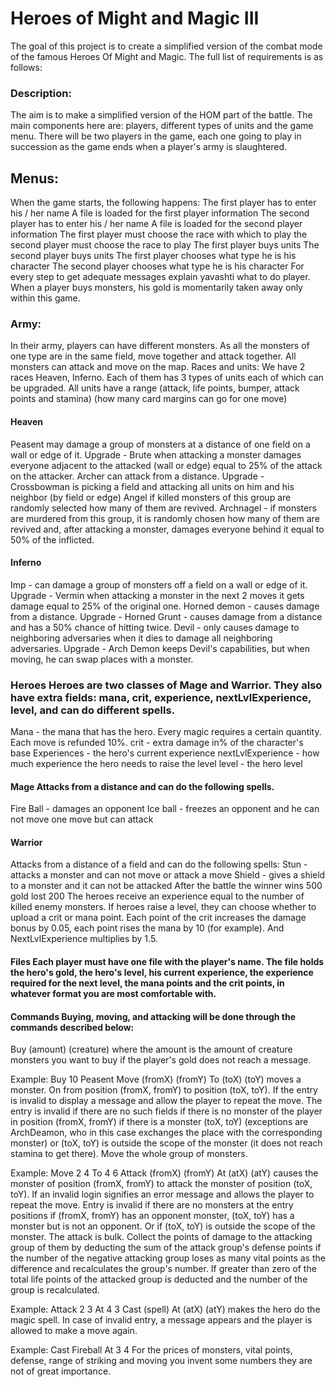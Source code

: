 # Heroes of Might and Magic III
The goal of this project is to create a simplified version of the combat mode of the famous Heroes Of Might and Magic. The full list of requirements is as follows:

### Description:

The aim is to make a simplified version of the HOM part of the battle. The main components here are: players, different types of units and the game menu. There will be two players in the game, each one going to play in succession as the game ends when a player's army is slaughtered.

## Menus:

When the game starts, the following happens: The first player has to enter his / her name A file is loaded for the first player information The second player has to enter his / her name A file is loaded for the second player information The first player must choose the race with which to play the second player must choose the race to play The first player buys units The second player buys units The first player chooses what type he is his character The second player chooses what type he is his character For every step to get adequate messages explain yavashti what to do player. When a player buys monsters, his gold is momentarily taken away only within this game.

### Army:

In their army, players can have different monsters. As all the monsters of one type are in the same field, move together and attack together. All monsters can attack and move on the map. Races and units: We have 2 races Heaven, Inferno. Each of them has 3 types of units each of which can be upgraded. All units have a range (attack, life points, bumper, attack points and stamina) (how many card margins can go for one move)

#### Heaven

Peasent may damage a group of monsters at a distance of one field on a wall or edge of it. Upgrade - Brute when attacking a monster damages everyone adjacent to the attacked (wall or edge) equal to 25% of the attack on the attacker. Archer can attack from a distance. Upgrade - Crossbowman is picking a field and attacking all units on him and his neighbor (by field or edge) Angel if killed monsters of this group are randomly selected how many of them are revived. Archnagel - if monsters are murdered from this group, it is randomly chosen how many of them are revived and, after attacking a monster, damages everyone behind it equal to 50% of the inflicted.

#### Inferno

Imp - can damage a group of monsters off a field on a wall or edge of it. Upgrade - Vermin when attacking a monster in the next 2 moves it gets damage equal to 25% of the original one. Horned demon - causes damage from a distance. Upgrade - Horned Grunt - causes damage from a distance and has a 50% chance of hitting twice. Devil - only causes damage to neighboring adversaries when it dies to damage all neighboring adversaries. Upgrade - Arch Demon keeps Devil's capabilities, but when moving, he can swap places with a monster.

### Heroes Heroes are two classes of Mage and Warrior. They also have extra fields: mana, crit, experience, nextLvlExperience, level, and can do different spells.

Mana - the mana that has the hero. Every magic requires a certain quantity. Each move is refunded 10%. crit - extra damage in% of the character's base Experiences - the hero's current experience nextLvlExperience - how much experience the hero needs to raise the level level - the hero level

#### Mage Attacks from a distance and can do the following spells.

Fire Ball - damages an opponent Ice ball - freezes an opponent and he can not move one move but can attack

#### Warrior

Attacks from a distance of a field and can do the following spells: Stun - attacks a monster and can not move or attack a move Shield - gives a shield to a monster and it can not be attacked After the battle the winner wins 500 gold lost 200 The heroes receive an experience equal to the number of killed enemy monsters. If heroes raise a level, they can choose whether to upload a crit or mana point. Each point of the crit increases the damage bonus by 0.05, each point rises the mana by 10 (for example). And NextLvlExperience multiplies by 1.5.

#### Files Each player must have one file with the player's name. The file holds the hero's gold, the hero's level, his current experience, the experience required for the next level, the mana points and the crit points, in whatever format you are most comfortable with.

#### Commands Buying, moving, and attacking will be done through the commands described below:

Buy (amount) (creature) where the amount is the amount of creature monsters you want to buy if the player's gold does not reach a message.

Example: Buy 10 Peasent Move (fromX) (fromY) To (toX) (toY) moves a monster. On from position (fromX, fromY) to position (toX, toY). If the entry is invalid to display a message and allow the player to repeat the move. The entry is invalid if there are no such fields if there is no monster of the player in position (fromX, fromY) if there is a monster (toX, toY) (exceptions are ArchDeamon, who in this case exchanges the place with the corresponding monster) or (toX, toY) is outside the scope of the monster (it does not reach stamina to get there). Move the whole group of monsters.

Example: Move 2 4 To 4 6 Attack (fromX) (fromY) At (atX) (atY) causes the monster of position (fromX, fromY) to attack the monster of position (toX, toY). If an invalid login signifies an error message and allows the player to repeat the move. Entry is invalid if there are no monsters at the entry positions if (fromX, fromY) has an opponent monster, (toX, toY) has a monster but is not an opponent. Or if (toX, toY) is outside the scope of the monster. The attack is bulk. Collect the points of damage to the attacking group of them by deducting the sum of the attack group's defense points if the number of the negative attacking group loses as many vital points as the difference and recalculates the group's number. If greater than zero of the total life points of the attacked group is deducted and the number of the group is recalculated.

Example: Attack 2 3 At 4 3 Cast (spell) At (atX) (atY) makes the hero do the magic spell. In case of invalid entry, a message appears and the player is allowed to make a move again.

Example: Cast Fireball At 3 4 For the prices of monsters, vital points, defense, range of striking and moving you invent some numbers they are not of great importance.
